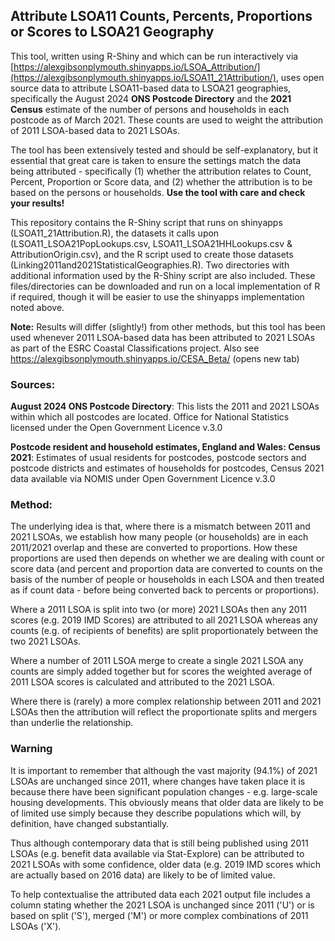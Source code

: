 ## Attribute LSOA11 Counts, Percents, Proportions or Scores to LSOA21 Geography

This tool, written using R-Shiny and which can be run interactively via [https://alexgibsonplymouth.shinyapps.io/LSOA_Attribution/](https://alexgibsonplymouth.shinyapps.io/LSOA11_21Attribution/), uses open source data to attribute LSOA11-based data to LSOA21 geographies, specifically the August 2024 **ONS Postcode Directory** and the **2021 Census** estimate of the number of persons and households in each postcode as of March 2021. These counts are used to weight the attribution of 2011 LSOA-based data to 2021 LSOAs.

The tool has been extensively tested and should be self-explanatory, but it essential that great care is taken to ensure the settings match the data being attributed - specifically (1) whether the attribution relates to Count, Percent, Proportion or Score data, and (2) whether the attribution is to be based on the persons or households. **Use the tool with care and check your results!**

This repository contains the R-Shiny script that runs on shinyapps (LSOA11_21Attribution.R), the datasets it calls upon (LSOA11_LSOA21PopLookups.csv, LSOA11_LSOA21HHLookups.csv & AttributionOrigin.csv), and the R script used to create those datasets (Linking2011and2021StatisticalGeographies.R). Two directories with additional information used by the R-Shiny script are also included. These files/directories can be downloaded and run on a local implementation of R if required, though it will be easier to use the shinyapps implementation noted above.

**Note:** Results will differ (slightly!) from other methods, but this tool has been used whenever 2011 LSOA-based data has been attributed to 2021 LSOAs as part of the ESRC Coastal Classifications project. Also see https://alexgibsonplymouth.shinyapps.io/CESA_Beta/ (opens new tab)

### Sources:

**August 2024 ONS Postcode Directory**: This lists the 2011 and 2021 LSOAs within which all postcodes are located. Office for National Statistics licensed under the Open Government Licence v.3.0

**Postcode resident and household estimates, England and Wales: Census 2021**: Estimates of usual residents for postcodes, postcode sectors and postcode districts and estimates of households for postcodes, Census 2021 data available via NOMIS under Open Government Licence v.3.0

### Method:

The underlying idea is that, where there is a mismatch between 2011 and 2021 LSOAs, we establish how many people (or households) are in each 2011/2021 overlap and these are converted to proportions. How these proportions are used then depends on whether we are dealing with count or score data (and percent and proportion data are converted to counts on the basis of the number of people or households in each LSOA and then treated as if count data - before being converted back to percents or proportions).

Where a 2011 LSOA is split into two (or more) 2021 LSOAs then any 2011 scores (e.g. 2019 IMD Scores) are attributed to all 2021 LSOA whereas any counts (e.g. of recipients of benefits) are split proportionately between the two 2021 LSOAs.

Where a number of 2011 LSOA merge to create a single 2021 LSOA any counts are simply added together but for scores the weighted average of 2011 LSOA scores is calculated and attributed to the 2021 LSOA.

Where there is (rarely) a more complex relationship between 2011 and 2021 LSOAs then the attribution will reflect the proportionate splits and mergers than underlie the relationship.

### Warning

It is important to remember that although the vast majority (94.1%) of 2021 LSOAs are unchanged since 2011, where changes have taken place it is because there have been significant population changes - e.g. large-scale housing developments. This obviously means that older data are likely to be of limited use simply because they describe populations which will, by definition, have changed substantially.

Thus although contemporary data that is still being published using 2011 LSOAs (e.g. benefit data available via Stat-Explore) can be attributed to 2021 LSOAs with some confidence, older data (e.g. 2019 IMD scores which are actually based on 2016 data) are likely to be of limited value.

To help contextualise the attributed data each 2021 output file includes a column stating whether the 2021 LSOA is unchanged since 2011 ('U') or is based on split ('S'), merged ('M') or more complex combinations of 2011 LSOAs ('X').
